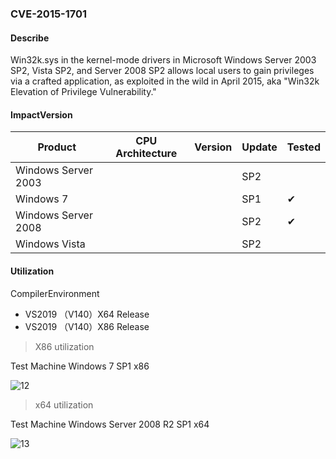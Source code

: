 ### CVE-2015-1701

#### Describe

Win32k.sys in the kernel-mode drivers in Microsoft Windows Server 2003 SP2, Vista SP2, and Server 2008 SP2 allows local users to gain privileges via a crafted application, as exploited in the wild in April 2015, aka "Win32k Elevation of Privilege Vulnerability."

#### ImpactVersion

| Product             | CPU Architecture | Version | Update | Tested             |
| ------------------- | ---------------- | ------- | ------ | ------------------ |
| Windows Server 2003 |                  |         | SP2    |                    |
| Windows 7           |                  |         | SP1    | &#10004; |
| Windows Server 2008 |                  |         | SP2    | &#10004; |
| Windows Vista       |                  |         | SP2    |                    |

#### Utilization

CompilerEnvironment

- VS2019 （V140）X64 Release
- VS2019 （V140）X86 Release

> X86 utilization

Test Machine Windows 7 SP1 x86

![12](https://raw.github.com/Ascotbe/Image/master/Kernelhub/CVE-2015-1701_win7_x86.gif)

> x64 utilization

Test Machine Windows Server 2008 R2 SP1 x64

![13](https://raw.github.com/Ascotbe/Image/master/Kernelhub/CVE-2015-1701_win2008_x64.gif)